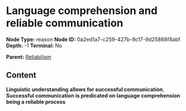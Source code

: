 # Language comprehension and reliable communication

**Node Type:** reason
**Node ID:** 0a2ed1a7-c259-427b-9c17-9d25868f8abf
**Depth:** -1
**Terminal:** No

**Parent:** [Reliabilism](reliabilism.md)

## Content

**Linguistic understanding allows for successful communication**, **Successful communication is predicated on language comprehension being a reliable process**
